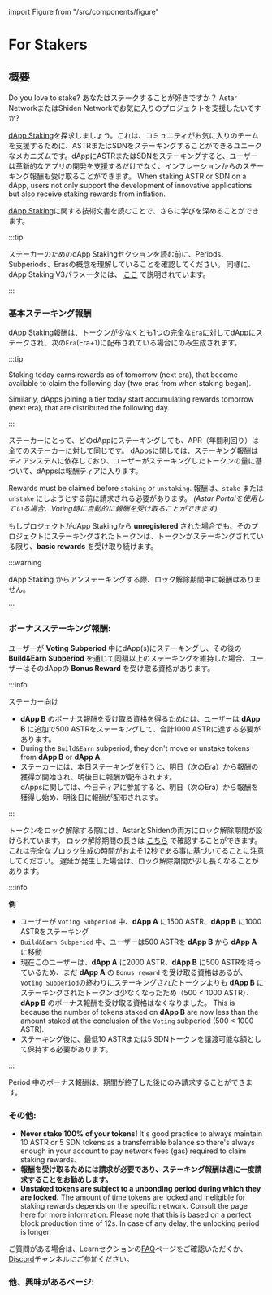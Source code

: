 import Figure from "/src/components/figure"

# For Stakers

## 概要

Do you love to stake? あなたはステークすることが好きですか？ Astar NetworkまたはShiden Networkでお気に入りのプロジェクトを支援したいですか?

[dApp Staking](/docs/learn/dapp-staking/)を探求しましょう。これは、コミュニティがお気に入りのチームを支援するために、ASTRまたはSDNをステーキングすることができるユニークなメカニズムです。dAppにASTRまたはSDNをステーキングすると、ユーザーは革新的なアプリの開発を支援するだけでなく、インフレーションからのステーキング報酬も受け取ることができます。 When staking ASTR or SDN on a dApp, users not only support the development of innovative applications but also receive staking rewards from inflation.

[dApp Staking](/docs/learn/dapp-staking/)に関する技術文書を読むことで、さらに学びを深めることができます。

:::tip

ステーカーのためのdApp Stakingセクションを読む前に、Periods、Subperiods、Erasの概念を理解していることを確認してください。 同様に、dApp Staking V3パラメータには、 [ここ](/docs/use/dapp-staking/#periods-subperiods---eras) で説明されています。

:::

### 基本ステーキング報酬

dApp Staking報酬は、トークンが少なくとも1つの完全な`Era`に対してdAppにステークされ、次の`Era`(Era+1)に配布されている場合にのみ生成されます。

:::tip

Staking today earns rewards as of tomorrow (next era), that become available to claim the following day (two eras from when staking began).

Similarly, dApps joining a tier today start accumulating rewards tomorrow (next era), that are distributed the following day.

:::

ステーカーにとって、どのdAppにステーキングしても、APR（年間利回り）は全てのステーカーに対して同じです。
dAppsに関しては、ステーキング報酬はティアシステムに依存しており、ユーザーがステーキングしたトークンの量に基づいて、dAppsは報酬ティアに入ります。

Rewards must be claimed before `staking` or `unstaking`.
報酬は、`stake` または `unstake` にしようとする前に請求される必要があります。
_(Astar Portalを使用している場合、Voting時に自動的に報酬を受け取ることができます)_

もしプロジェクトがdApp Stakingから **unregistered** された場合でも、そのプロジェクトにステーキングされたトークンは、トークンがステーキングされている限り、**basic rewards** を受け取り続けます。

:::warning

dApp Staking からアンステーキングする際、ロック解除期間中に報酬はありません。

:::

### ボーナスステーキング報酬:

ユーザーが **Voting Subperiod** 中にdApp(s)にステーキングし、その後の **Build\&Earn Subperiod** を通じて同額以上のステーキングを維持した場合、ユーザーはそのdAppの **Bonus Reward** を受け取る資格があります。

:::info

ステーカー向け

- **dApp B** のボーナス報酬を受け取る資格を得るためには、ユーザーは **dApp B** に追加で500 ASTRをステーキングして、合計1000 ASTRに達する必要があります。
- During the `Build&Earn` subperiod, they don't move or unstake tokens from **dApp B** or **dApp A**.
- ステーカーには、本日ステーキングを行うと、明日（次のEra）から報酬の獲得が開始され、明後日に報酬が配布されます。\
  dAppsに関しては、今日ティアに参加すると、明日（次のEra）から報酬を獲得し始め、明後日に報酬が配布されます。

:::

トークンをロック解除する際には、AstarとShidenの両方にロック解除期間が設けられています。 ロック解除期間の長さは [こちら](/docs/use/dapp-staking/for-stakers/#parameters) で確認することができます。\
これは完全なブロック生成の時間がおよそ12秒である事に基づいてることに注意してください。 遅延が発生した場合は、ロック解除期間が少し長くなることがあります。

:::info

**例**

- ユーザーが `Voting Subperiod` 中、**dApp A** に1500 ASTR、**dApp B** に1000 ASTRをステーキング
- `Build&Earn Subperiod` 中、ユーザーは500 ASTRを **dApp B** から **dApp A** に移動
- 現在このユーザーは、**dApp A** に2000 ASTR、**dApp B** に500 ASTRを持っているため、まだ **dApp A** の `Bonus reward` を受け取る資格はあるが、`Voting Subperiod`の終わりにステーキングされたトークンよりも **dApp B** にステーキングされたトークンは少なくなったため（500 < 1000 ASTR）、**dApp B** のボーナス報酬を受け取る資格はなくなりました。 This is because the number of tokens staked on **dApp B** are now less than the amount staked at the conclusion of the `Voting` subperiod (500 < 1000 ASTR).
- ステーキング後に、最低10 ASTRまたは5 SDNトークンを譲渡可能な額として保持する必要があります。

:::

Period 中のボーナス報酬は、期間が終了した後にのみ請求することができます。

### その他:

- **Never stake 100% of your tokens!** It's good practice to always maintain 10 ASTR or 5 SDN tokens as a transferrable balance so there's always enough in your account to pay network fees (gas) required to claim staking rewards.
- **報酬を受け取るためには請求が必要であり、ステーキング報酬は週に一度請求することをお勧めします。**
- **Unstaked tokens are subject to a unbonding period during which they are locked.** The amount of time tokens are locked and ineligible for staking rewards depends on the specific network. Consult the page [here](/docs/learn/dapp-staking/#parameters) for more information.
  Please note that this is based on a perfect block production time of 12s. In case of any delay, the unlocking period is longer.

ご質問がある場合は、Learnセクションの[FAQ](/docs/learn/dapp-staking/dapp-staking-faq/)ページをご確認いただくか、[Discord](https://discord.com/invite/astarnetwork)チャンネルにご参加ください。

### 他、興味があるページ:

<br/>


